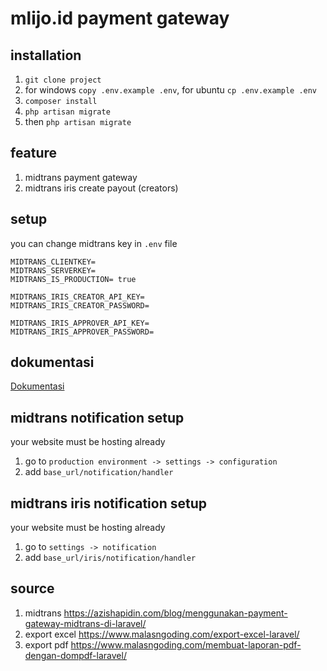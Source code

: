# mlijo.id payment gateway

## installation
1. `git clone project`
2. for windows `copy .env.example .env`, for ubuntu `cp .env.example .env`
3. `composer install`
4. `php artisan migrate`
5. then `php artisan migrate`

## feature
1. midtrans payment gateway
2. midtrans iris create payout (creators)

## setup
you can change midtrans key in `.env` file
    
    MIDTRANS_CLIENTKEY=
    MIDTRANS_SERVERKEY=
    MIDTRANS_IS_PRODUCTION= true

    MIDTRANS_IRIS_CREATOR_API_KEY=
    MIDTRANS_IRIS_CREATOR_PASSWORD=
    
    MIDTRANS_IRIS_APPROVER_API_KEY=
    MIDTRANS_IRIS_APPROVER_PASSWORD=
## dokumentasi
[Dokumentasi](https://docs.google.com/presentation/d/1pSHbV7xhLhjy6VAFg970agH6Y9PBBmXOWimX7Y9o2Js/edit?usp=sharing)
   
    
## midtrans notification setup
your website must be hosting already
1. go to `production environment -> settings -> configuration`
2. add `base_url/notification/handler`

## midtrans iris notification setup
your website must be hosting already
1. go to `settings -> notification`
2. add `base_url/iris/notification/handler`

## source 
1. midtrans https://azishapidin.com/blog/menggunakan-payment-gateway-midtrans-di-laravel/
2. export excel https://www.malasngoding.com/export-excel-laravel/
3. export pdf https://www.malasngoding.com/membuat-laporan-pdf-dengan-dompdf-laravel/
